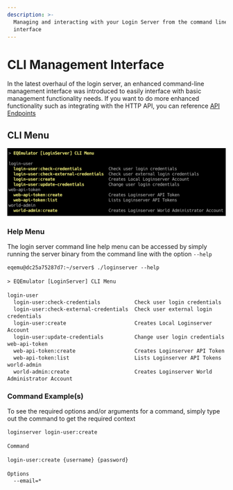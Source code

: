 ```yaml
---
description: >-
  Managing and interacting with your Login Server from the command line
  interface
---
```


# CLI Management Interface

In the latest overhaul of the login server, an enhanced command-line management interface was introduced to easily interface with basic management functionality needs. If you want to do more enhanced functionality such as integrating with the HTTP API, you can reference [API Endpoints](broken-reference)

## CLI Menu

![](<../../gitbook/assets/image (17).png>)

### Help Menu

The login server command line help menu can be accessed by simply running the server binary from the command line with the option `--help`

```
eqemu@dc25a75287d7:~/server$ ./loginserver --help

> EQEmulator [LoginServer] CLI Menu

login-user
  login-user:check-credentials           Check user login credentials
  login-user:check-external-credentials  Check user external login credentials
  login-user:create                      Creates Local Loginserver Account
  login-user:update-credentials          Change user login credentials
web-api-token
  web-api-token:create                   Creates Loginserver API Token
  web-api-token:list                     Lists Loginserver API Tokens
world-admin
  world-admin:create                     Creates Loginserver World Administrator Account
```

### Command Example(s)

To see the required options and/or arguments for a command, simply type out the command to get the required context

```
loginserver login-user:create

Command

login-user:create {username} {password}

Options
  --email=*
```
